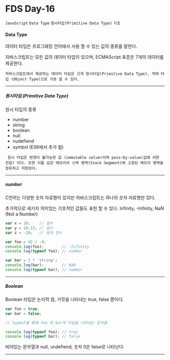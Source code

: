 # FDS Day-16

`JavaScript` `Data Type` `원시타입(Primitive Data Type)` `기초`

#### Data Type

데이터 타입은 프로그래밍 언어에서 사용 할 수 있는 값의 종류를 말한다.

자바스크립트는 모든 값의 데이터 타입이 있으며, ECMAScript 표준은 7개의 데이터를 제공한다.

`자바스크립트에서 제공하는 데이터 타입은 크게 원시타입(Primitive Data Type), 객체 타입 (Object Type)으로 구분 할 수 있다.`

---

##### 원시타입 (Primitive Data Type)

원시 타입의 종류

  - number
  - string
  - boolean
  - null
  - nudefiend
  - symbol (ES6에서 추가 됨)

` 원시 타입은 변경이 불가능한 값 (immutable value)이며 pass-by-value(값에 의한 전달) 이다. 또한 이들 값은 메모리의 스택 영역(Stack Segment)에 고정된 메모리 영역을 점유하고 저장된다.`

---

##### number

C언어는 다양한 숫자 자료형이 있지만 자바스크립트는 하나의 숫자 자료형만 있다.

추가적으로 세가지 의미있는 기호적인 값들도 표현 할 수 있다. Infinity, -Infinity, NaN (Not a Number)

```js
var x = 10;    // 정수
var y = 10.12; // 실수
var z = -20;   // 음의 정수

var foo = 42 / -0;
console.log(foo);        // -Infinity
console.log(typeof foo); // number

var bar = 1 * 'string';
console.log(bar);        // NaN
console.log(typeof bar); // number
```

---

##### Boolean

Boolean 타입은 논리적 참, 거짓을 나타내는 true, false 뿐이다.

```js
var foo = true;
var bar = false;

// typeof를 통해 foo 와 bar의 타입을 나타내는 문자열

console.log(typeof foo); // true
console.log(typeof bar); // false
```

비어있는 문자열과 null, undefiend, 숫자 0은 false로 나타난다.

---